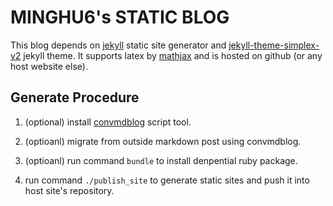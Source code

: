 # MINGHU6's STATIC BLOG


This blog depends on [jekyll](https://jekyllrb.com/) static site generator and [jekyll-theme-simplex-v2](https://github.com/andreondra/jekyll-theme-simplex) jekyll theme. It supports latex by [mathjax](https://www.mathjax.org/) and is hosted on github (or any host website else).

## Generate Procedure

1. (optional) install [convmdblog](https://github.com/minghu6/convmdblog) script tool.

1. (optioanl) migrate from outside markdown post using convmdblog.

1. (optioanl) run command `bundle` to install denpential ruby package.
   
1. run command `./publish_site` to generate static sites and push it into host site's repository.

